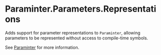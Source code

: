# Paraminter.Parameters.Representations

Adds support for parameter representations to `Paraminter`, allowing parameters to be represented without access to compile-time symbols.

See [Paraminter](https://www.github.com/Paraminter/Paraminter) for more information.